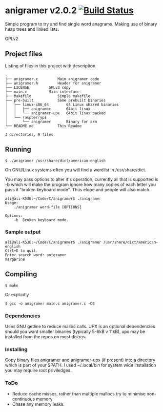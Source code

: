 # anigramer v2.0.2 [![Build Status](https://travis-ci.org/wolfmankurd/anigramer.svg?branch=master)](https://travis-ci.org/wolfmankurd/anigramer)

Simple program to try and find single word anagrams. Making use of binary heap trees and linked lists.

GPLv2

## Project files

Listing of files in this project with description.

```
.
├── anigramer.c			Main anigramer code
├── anigramer.h			Header for anigramer
├── LICENSE			GPLv2 copy
├── main.c			Main interface
├── Makefile			Simple makefile
├── pre-built			Some prebuilt binaries
│   ├── linux-x86_64		64 Linux shared binaries
│   │   ├── anigramer		64bit linux
│   │   └── anigramer-upx	64bit linux packed
│   └── raspberrypi
│       └── anigramer		Binary for arm
└── README.md			This Readme

3 directories, 9 files
```

## Running

```
$ ./anigramer /usr/share/dict/american-english
```

On GNU/Linux systems often you will find a wordlist in /usr/share/dict.

You may pass options to alter it's operation, currently all that is supported is -b which will make the program ignore how many copies of each letter you pass it "broken keyboard mode". Thus elope and people will also match.

```
ali@ali-K53E:~/Code/C/anigramer$ ./anigramer 
Usage:
	./anigramer word-file [OPTIONS]

Options:
	-b	Broken keyboard mode.
```

### Sample output

```
ali@ali-K53E:~/Code/C/anigramer$ ./anigramer /usr/share/dict/american-english 
Ctrl+D to quit.
Enter search word: anigramer
margarine
```

## Compiling

```
$ make
```

Or explicitly

```
$ gcc -o anigramer main.c anigramer.c -O3
```

### Dependencies

Uses GNU getline to reduce malloc calls.
UPX is an optional dependencies should you want smaller binaries (typically 5-6kB v 11kB), upx may be installed from the repos on most distros.


### Installing

Copy binary files anigramer and anigramer-upx (if present) into a directory which is part of your $PATH. I used ~/.local/bin for system wide installation you may require root priviledges.

### ToDo

* Reduce cache misses, rather than multiple mallocs try to minimise non-continuous memory.
* Chase any memory leaks.
